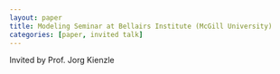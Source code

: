 ```yaml
---
layout: paper
title: Modeling Seminar at Bellairs Institute (McGill University)
categories: [paper, invited talk]
---
```


Invited by Prof. Jorg Kienzle

